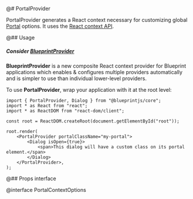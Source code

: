 @# PortalProvider

PortalProvider generates a React context necessary for customizing global [Portal](#core/components/portal)
options. It uses the [React context API](https://reactjs.org/docs/context.html).

@## Usage

<div class="@ns-callout @ns-intent-primary @ns-icon-info-sign @ns-callout-has-body-content">
    <h5 class="@ns-heading">

Consider [**BlueprintProvider**](#core/context/blueprint-provider)

</h5>

**BlueprintProvider** is a new composite React context provider for Blueprint applications which
enables & configures multiple providers automatically and is simpler to use than individual lower-level providers.

</div>

To use **PortalProvider**, wrap your application with it at the root level:

```tsx
import { PortalProvider, Dialog } from "@blueprintjs/core";
import * as React from "react";
import * as ReactDOM from "react-dom/client";

const root = ReactDOM.createRoot(document.getElementById("root"));

root.render(
    <PortalProvider portalClassName="my-portal">
        <Dialog isOpen={true}>
            <span>This dialog will have a custom class on its portal element.</span>
        </Dialog>
    </PortalProvider>,
);
```

@## Props interface

@interface PortalContextOptions
